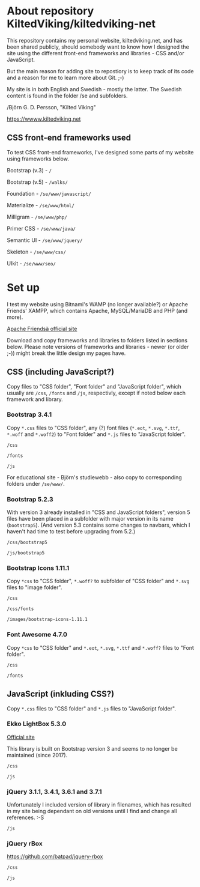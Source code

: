 # About repository KiltedViking/kiltedviking-net #

This repository contains my personal website, kiltedviking.net, and has been shared publicly, should somebody want to know how I designed the site using the different front-end frameworks and libraries - CSS and/or JavaScript.

But the main reason for adding site to repostiory is to keep track of its code and a reason for me to learn more about Git. ;-)

My site is in both English and Swedish - mostly the latter. The Swedish content is found in the folder /se and subfolders.

/Björn G. D. Persson, "Kilted Viking"

https://wwww.kiltedviking.net

## CSS front-end frameworks used

To test CSS front-end frameworks, I've designed some parts of my website using frameworks below.

Bootstrap (v.3) - `/`

Bootstrap (v.5) - `/walks/`

Foundation - `/se/www/javascript/`

Materialize - `/se/www/html/`

Milligram - `/se/www/php/`

Primer CSS - `/se/www/java/`

Semantic UI - `/se/www/jquery/`

Skeleton - `/se/www/css/`

UIkit - `/se/www/seo/`

# Set up

I test my website using Bitnami's WAMP (no longer available?) or Apache Friends' XAMPP, which contains Apache, MySQL/MariaDB and PHP (and more).

[Apache Friendsä official site](https://www.apachefriends.org/)

Download and copy frameworks and libraries to folders listed in sections below. Please
note versions of frameworks and libraries - newer (or older ;-)) might break the
little design my pages have.

## CSS (including JavaScript?)

Copy files to "CSS folder", "Font folder" and "JavaScript folder", which usually are `/css`, `/fonts` and `/js`, respectivly, except if noted below each framework and library.

### Bootstrap 3.4.1

Copy `*.css` files to "CSS folder", any (?) font files (`*.eot`, `*.svg`, `*.ttf`, `*.woff` and `*.woff2`) to "Font folder" and `*.js` files to "JavaScript folder".

`/css`

`/fonts`

`/js`

For educational site - Björn's studiewebb - also copy to corresponding folders under
`/se/www/`.

### Bootstrap 5.2.3 

With version 3 already installed in "CSS and JavaScript folders", version 5 files have been placed in a subfolder with major version in its name (`bootstrap5`). (And version 5.3 contains some changes to navbars, which I haven't had time to test before upgrading from 5.2.)

`/css/bootstrap5`

`/js/bootstrap5`


### Bootstrap Icons 1.11.1

Copy `*css` to "CSS folder", `*.woff?` to subfolder of "CSS folder" and `*.svg` files to "image folder".

`/css`

`/css/fonts`

`/images/bootstrap-icons-1.11.1`

### Font Awesome 4.7.0

Copy `*css` to "CSS folder" and `*.eot`, `*.svg`, `*.ttf` and `*.woff?` files to "Font folder".

`/css`

`/fonts`

## JavaScript (inkluding CSS?)

Copy `*.css` files to "CSS folder" and `*.js` files to "JavaScript folder".

### Ekko LightBox 5.3.0

[Official site](https://github.com/ashleydw/lightbox) 

This library is built on Bootstrap version 3 and seems to no longer be maintained (since 2017).

`/css`

`/js`

### jQuery 3.1.1, 3.4.1, 3.6.1 and 3.7.1

Unfortunately I included version of library in filenames, which has resulted in my site being dependant on old versions until I find and change all references. :-S

`/js`

### jQuery rBox

https://github.com/batpad/jquery-rbox

`/css`

`/js`

